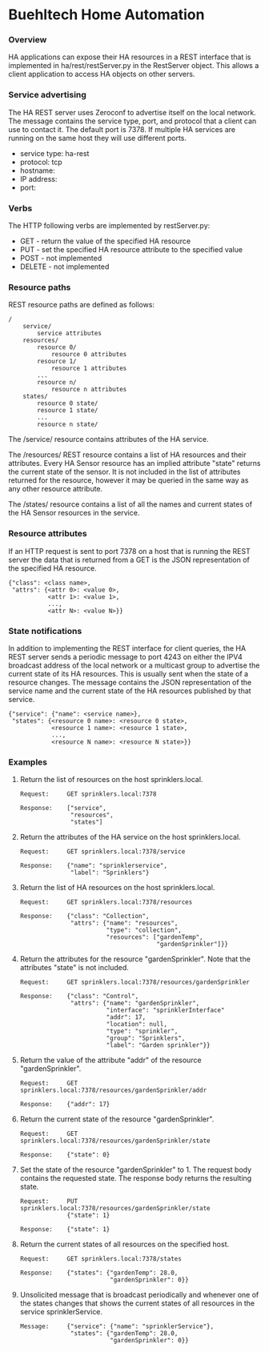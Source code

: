 # Buehltech Home Automation

### Overview
HA applications can expose their HA resources in a REST interface that is implemented in
ha/rest/restServer.py in the RestServer object. This allows a client application to access
HA objects on other servers.

### Service advertising
The HA REST server uses Zeroconf to advertise itself on the local network.  The message contains the service type, port,
and protocol that a client can use to contact it.  The default port is 7378.  If multiple HA services are running on the
same host they will use different ports.

* service type: ha-rest
* protocol: tcp
* hostname: <hostname>
* IP address: <ip address>
* port: <port>

### Verbs
The HTTP following verbs are implemented by restServer.py:
- GET - return the value of the specified HA resource
- PUT - set the specified HA resource attribute to the specified value
- POST - not implemented
- DELETE - not implemented

### Resource paths
REST resource paths are defined as follows:
```
/
	service/
		service attributes
	resources/
		resource 0/
			resource 0 attributes
		resource 1/
			resource 1 attributes
		...
		resource n/
			resource n attributes
	states/
		resource 0 state/
		resource 1 state/
		...
		resource n state/
```
The /service/ resource contains attributes of the HA service.

The /resources/ REST resource contains a list of HA resources and their attributes.
Every HA Sensor resource has an implied attribute "state" returns the current state of the sensor. It
is not included in the list of attributes returned for the resource, however it may be queried
in the same way as any other resource attribute.

The /states/ resource contains a list of all the names and current states of the HA Sensor
resources in the service.

### Resource attributes
If an HTTP request is sent to port 7378 on a host that is running the REST server the data that is
returned from a GET is the JSON representation of the specified HA resource.
```
{"class": <class name>,
 "attrs": {<attr 0>: <value 0>,
           <attr 1>: <value 1>,
           ...,
           <attr N>: <value N>}}
```

### State notifications
In addition to implementing the REST interface for client queries,
the HA REST server sends a periodic message to port 4243 on either the IPV4 broadcast address of
the local network or a multicast group to advertise the current state of its HA resources.  This is usually sent
when the state of a resource changes.  The message contains the JSON representation of the service
name and the current state of the HA resources published by that service.
```
{"service": {"name": <service name>},
 "states": {<resource 0 name>: <resource 0 state>,
            <resource 1 name>: <resource 1 state>,
            ...,
            <resource N name>: <resource N state>}}
```

### Examples
1. Return the list of resources on the host sprinklers.local.

	   Request:     GET sprinklers.local:7378

	   Response:    ["service",
                     "resources",
                     "states"]

2. Return the attributes of the HA service on the host sprinklers.local.

	   Request:     GET sprinklers.local:7378/service

	   Response:    {"name": "sprinklerservice",
                     "label": "Sprinklers"}

3. Return the list of HA resources on the host sprinklers.local.

       Request:     GET sprinklers.local:7378/resources

       Response:    {"class": "Collection",
                     "attrs": {"name": "resources",
                               "type": "collection",
                               "resources": ["gardenTemp",
                                             "gardenSprinkler"]}}

4. Return the attributes for the resource "gardenSprinkler".  Note that the attributes
       "state" is not included.

       Request:     GET sprinklers.local:7378/resources/gardenSprinkler

	   Response:    {"class": "Control",
                     "attrs": {"name": "gardenSprinkler",
                               "interface": "sprinklerInterface"
                               "addr": 17,
                               "location": null,
                               "type": "sprinkler",
                               "group": "Sprinklers",
                               "label": "Garden sprinkler"}}

5. Return the value of the attribute "addr" of the resource "gardenSprinkler".

	   Request:     GET sprinklers.local:7378/resources/gardenSprinkler/addr

	   Response:    {"addr": 17}

6. Return the current state of the resource "gardenSprinkler".

       Request:     GET sprinklers.local:7378/resources/gardenSprinkler/state

       Response:    {"state": 0}

7. Set the state of the resource "gardenSprinkler" to 1.  The request body contains
	   the requested state.  The response body returns the resulting state.

       Request:     PUT sprinklers.local:7378/resources/gardenSprinkler/state
                    {"state": 1}

       Response:    {"state": 1}

8. Return the current states of all resources on the specified host.

       Request:     GET sprinklers.local:7378/states

       Response:    {"states": {"gardenTemp": 28.0,
                                "gardenSprinkler": 0}}

9. Unsolicited message that is broadcast periodically and whenever one of the states changes
	   that shows the current states of all resources in the service sprinklerService.

       Message:     {"service": {"name": "sprinklerService"},
                     "states": {"gardenTemp": 28.0,
                                "gardenSprinkler": 0}}
